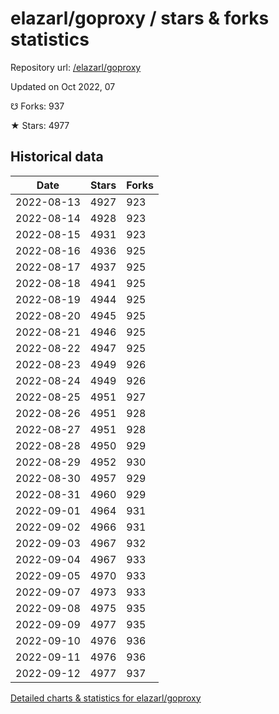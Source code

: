 # elazarl/goproxy / stars & forks statistics

Repository url: [/elazarl/goproxy](https://github.com/elazarl/goproxy)

Updated on Oct 2022, 07

☋ Forks: 937

★ Stars: 4977

## Historical data
| Date | Stars | Forks |
|------|-------|-------|
| 2022-08-13 | 4927 | 923 | 
| 2022-08-14 | 4928 | 923 | 
| 2022-08-15 | 4931 | 923 | 
| 2022-08-16 | 4936 | 925 | 
| 2022-08-17 | 4937 | 925 | 
| 2022-08-18 | 4941 | 925 | 
| 2022-08-19 | 4944 | 925 | 
| 2022-08-20 | 4945 | 925 | 
| 2022-08-21 | 4946 | 925 | 
| 2022-08-22 | 4947 | 925 | 
| 2022-08-23 | 4949 | 926 | 
| 2022-08-24 | 4949 | 926 | 
| 2022-08-25 | 4951 | 927 | 
| 2022-08-26 | 4951 | 928 | 
| 2022-08-27 | 4951 | 928 | 
| 2022-08-28 | 4950 | 929 | 
| 2022-08-29 | 4952 | 930 | 
| 2022-08-30 | 4957 | 929 | 
| 2022-08-31 | 4960 | 929 | 
| 2022-09-01 | 4964 | 931 | 
| 2022-09-02 | 4966 | 931 | 
| 2022-09-03 | 4967 | 932 | 
| 2022-09-04 | 4967 | 933 | 
| 2022-09-05 | 4970 | 933 | 
| 2022-09-07 | 4973 | 933 | 
| 2022-09-08 | 4975 | 935 | 
| 2022-09-09 | 4977 | 935 | 
| 2022-09-10 | 4976 | 936 | 
| 2022-09-11 | 4976 | 936 | 
| 2022-09-12 | 4977 | 937 | 


[Detailed charts & statistics for elazarl/goproxy](https://reviewgithub.com/rep/elazarl/goproxy)
